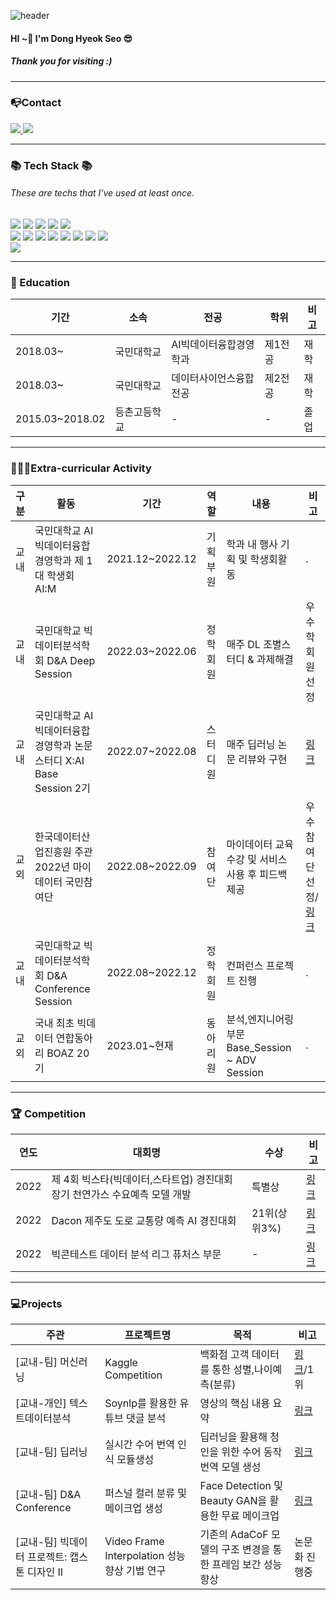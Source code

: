 ![header](https://capsule-render.vercel.app/api?type=soft&color=003300&section=header&text=DongHyeok's%20GitHub!%20&fontColor=DAA520&animation=blink&desc=Welcome&descAlignY=85&fontSize=65&stroke=000000&strokeWidth=1)

#### HI ~👋 I'm Dong Hyeok Seo 😎
##### Thank you for visiting :)

***

### 📭Contact
</div>
	<a href="https://www.instagram.com/uyo__h/">
		<img src="https://img.shields.io/badge/Instagram-BA55D3?style=flat&logo=Instagram&logoColor=white" />
	</a>
	<a href="mailto:inuyasha0204@gmail.com">
		<img src="https://img.shields.io/badge/inuyasha0204@gmail.com-EA4335?style=flat&logo=Gmail&logoColor=white" />
	</a>
	<br>
</div>

***
###  📚 Tech Stack 📚
###### These are techs that I've used at least once.

<div>
	<img src="https://img.shields.io/badge/Python-3776AB?style=flat&logo=Python&logoColor=white" />
	<img src="https://img.shields.io/badge/Pytorch-EE4C2C?style=flat&logo=Pytorch&logoColor=white" />
	<img src="https://img.shields.io/badge/SQL-4479A1?style=flat&logo=MySQL&logoColor=white" />
	<img src="https://img.shields.io/badge/JavaScript-F7DF1E?style=flat&logo=JavaScript&logoColor=white" />
	<img src="https://img.shields.io/badge/Excel-217346?style=flat&logo=MicrosoftExcel&logoColor=white" />
	<br>
	<img src="https://img.shields.io/badge/Jupyter-F37626?style=flat&logo=Jupyter&logoColor=white" />
	<img src="https://img.shields.io/badge/Google Colab-F9AB00?style=flat&logo=Google Colab&logoColor=white" />
	<img src="https://img.shields.io/badge/VS Code-007ACC?style=flat&logo=Visual Studio Code&logoColor=white" />
	<img src="https://img.shields.io/badge/PyCharm-000000?style=flat&logo=PyCharm&logoColor=white" />
	<img src="https://img.shields.io/badge/Git-F05032?style=flat&logo=Git&logoColor=white" />
	<img src="https://img.shields.io/badge/Github-181717?style=flat&logo=Github&logoColor=white" />
	<img src="https://img.shields.io/badge/Notion-000000?style=flat&logo=Notion&logoColor=white" />
	<img src="https://img.shields.io/badge/Slack-4A154B?style=flat&logo=Slack&logoColor=white" />
	<br>
	<img src="https://img.shields.io/badge/Widnows-0078D6?style=flat&logo=Windows&logoColor=white" />
</div>

***

### 📝 Education
|기간|소속|전공|학위|비고|
|-|-|-|-|-|
|2018.03~|국민대학교|AI빅데이터융합경영학과|제1전공|재학|
|2018.03~|국민대학교|데이터사이언스융합전공|제2전공|재학|
|2015.03~2018.02|등촌고등학교|-|-|졸업|

***
### 🏃🏻‍♂️Extra-curricular Activity
|구분|활동|기간|역할|내용|비고|
|-|-|-|-|-|-|
|교내|국민대학교 AI빅데이터융합경영학과 제 1대 학생회 AI:M|2021.12~2022.12|기획부원|학과 내 행사 기획 및 학생회활동|.|
|교내|국민대학교 빅데이터분석학회 D&A Deep Session|2022.03~2022.06|정학회원|매주 DL 조별스터디 & 과제해결|우수학회원 선정|
|교내|국민대학교 AI빅데이터융합경영학과 논문 스터디 X:AI Base Session 2기|2022.07~2022.08|스터디원|매주 딥러닝 논문 리뷰와 구현|<a href="https://lightning-boron-083.notion.site/Paper-Review-58c7e9715cb34344b3b5b9ba3d51e390" target="_blank">링크</a>|
|교외|한국데이터산업진흥원 주관 2022년 마이데이터 국민참여단|2022.08~2022.09|참여단|마이데이터 교육 수강 및 서비스 사용 후 피드백 제공|우수참여단 선정/<a href="https://lightning-boron-083.notion.site/2022-933c1961dcdc475399f640913d35c526" target="_blank">링크</a>|
|교내|국민대학교 빅데이터분석학회 D&A Conference Session|2022.08~2022.12|정학회원|컨퍼런스 프로젝트 진행|.|
|교외|국내 최초 빅데이터 연합동아리 BOAZ 20기|2023.01~현재|동아리원|분석,엔지니어링 부문 Base_Session ~ ADV Session|.|
***

### 🏆 Competition
|연도|대회명|수상|비고|
|-|-|-|-|
|2022|제 4회 빅스타(빅데이터,스타트업) 경진대회 장기 천연가스 수요예측 모델 개발|특별상|<a href="" target="_blank">링크</a>|
|2022|Dacon 제주도 도로 교통량 예측 AI 경진대회|21위(상위3%)|<a href="" target="_blank">링크</a>|
|2022|빅콘테스트 데이터 분석 리그 퓨처스 부문|-|<a href="" target="_blank">링크</a>|
***
### 💻Projects
|주관|프로젝트명|목적|비고|
|-|-|-|-|
|[교내-팀] 머신러닝|Kaggle Competition|백화점 고객 데이터를 통한 성별,나이예측(분류)|<a href="https://github.com/DongHyoek/Campus-Project/tree/main/Machine_Learning_Competition" target="_blank">링크</a>/1위|
|[교내-개인] 텍스트데이터분석|Soynlp를 활용한 유튜브 댓글 분석| 영상의 핵심 내용 요약|<a href="https://github.com/DongHyoek/Campus-Project/tree/main/Text_mining" target="_blank">링크</a>|
|[교내-팀] 딥러닝|실시간 수어 번역 인식 모듈생성|딥러닝을 활용해 청인을 위한 수어 동작 번역 모델 생성|<a href="https://github.com/DongHyoek/Campus-Project/tree/main/Deep_Learning" target="_blank">링크</a>|
|[교내-팀] D&A Conference|퍼스널 컬러 분류 및 메이크업 생성|Face Detection 및 Beauty GAN을 활용한 무료 메이크업 |<a href="https://github.com/DongHyoek/Campus-Project/tree/main/Text_mining" target="_blank">링크</a>|
|[교내-팀] 빅데이터 프로젝트: 캡스톤 디자인 II|Video Frame Interpolation 성능 향상 기법 연구|기존의 AdaCoF 모델의 구조 변경을 통한 프레임 보간 성능 향상|논문화 진행중| 




<!--
**DongHyoek/DongHyoek** is a ✨ _special_ ✨ repository because its `README.md` (this file) appears on your GitHub profile.

Here are some ideas to get you started:

- 🔭 I’m currently working on ...
- 🌱 I’m currently learning ...
- 👯 I’m looking to collaborate on ...
- 🤔 I’m looking for help with ...
- 💬 Ask me about ...
- 📫 How to reach me: ...
- 😄 Pronouns: ...
- ⚡ Fun fact: ...
-->
